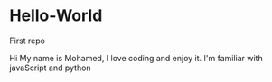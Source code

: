# Hello-World
First repo

Hi 
My name is Mohamed, I love coding and enjoy it.
I'm familiar with javaScript and python
